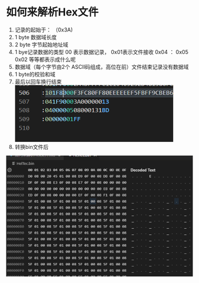 # 如何来解析Hex文件

1. 记录的起始于： （0x3A)
2. 1 byte 数据域长度
3. 2 byte 字节起始地址域
4. 1 bye记录数据的类型 00 表示数据记录， 0x01表示文件接收
   0x04 ：  0x05 0x02 等等都表示成什么呢
5. 数据域（每个字节由2个 ASCII码组成，高位在前）文件结束记录没有数据域
6. 1 byte的校验和域
7. 最后以回车换行结束
 ![1656384736975](image/如何来解析Hex文件/1656384736975.png)
9. 转换bin文件后


![图片描述myimage.png](myimage.png)
